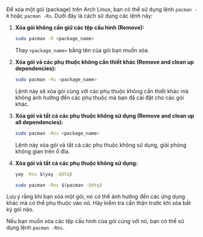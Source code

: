 Để xóa một gói (package) trên Arch Linux, bạn có thể sử dụng lệnh `pacman -R` hoặc `pacman -Rs`. Dưới đây là cách sử dụng các lệnh này:

1. **Xóa gói không cần giữ các tệp cấu hình (Remove):**
    ```bash
    sudo pacman -R <package_name>
    ```
    Thay `<package_name>` bằng tên của gói bạn muốn xóa.

2. **Xóa gói và các phụ thuộc không cần thiết khác (Remove and clean up dependencies):**
    ```bash
    sudo pacman -Rs <package_name>
    ```
    Lệnh này sẽ xóa gói cùng với các phụ thuộc không cần thiết khác mà không ảnh hưởng đến các phụ thuộc mà bạn đã cài đặt cho các gói khác.

3. **Xóa gói và tất cả các phụ thuộc không sử dụng (Remove and clean up all dependencies):**
    ```bash
    sudo pacman -Rns <package_name>
    ```
    Lệnh này xóa gói và tất cả các phụ thuộc không sử dụng, giải phóng không gian trên ổ đĩa.

4. **Xóa gói và tất cả các phụ thuộc không sử dụng:**
    ```bash
    yay -Rns $(yay -Qdtq)
    ```
    ```bash
    sudo pacman -Rns $(pacman -Qdtq)
    ```

Lưu ý rằng khi bạn xóa một gói, nó có thể ảnh hưởng đến các ứng dụng khác mà có thể phụ thuộc vào nó. Hãy kiểm tra cẩn thận trước khi xóa bất kỳ gói nào.

Nếu bạn muốn xóa các tệp cấu hình của gói cùng với nó, bạn có thể sử dụng lệnh `pacman -Rns`.
